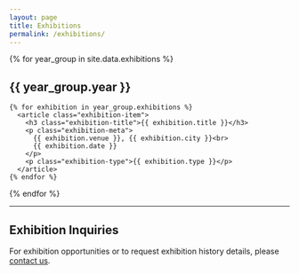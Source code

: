 ```yaml
---
layout: page
title: Exhibitions
permalink: /exhibitions/
---
```


<div class="exhibitions-list">

{% for year_group in site.data.exhibitions %}
  <section class="year-group">
    <h2 class="year-heading">{{ year_group.year }}</h2>

    {% for exhibition in year_group.exhibitions %}
      <article class="exhibition-item">
        <h3 class="exhibition-title">{{ exhibition.title }}</h3>
        <p class="exhibition-meta">
          {{ exhibition.venue }}, {{ exhibition.city }}<br>
          {{ exhibition.date }}
        </p>
        <p class="exhibition-type">{{ exhibition.type }}</p>
      </article>
    {% endfor %}
  </section>
{% endfor %}

</div>

---

## Exhibition Inquiries

For exhibition opportunities or to request exhibition history details, please [contact us](/contact/).
